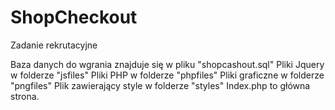# ShopCheckout
Zadanie rekrutacyjne

Baza danych do wgrania znajduje się w pliku "shopcashout.sql"
Pliki Jquery w folderze "jsfiles"
Pliki PHP w folderze "phpfiles"
Pliki graficzne w folderze "pngfiles"
Plik zawierający style w folderze "styles"
Index.php to główna strona.